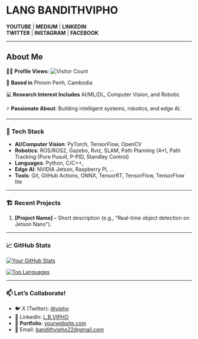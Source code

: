 # LANG BANDITHVIPHO 

**YOUTUBE** | **MEDIUM** | **LINKEDIN**  
**TWITTER** | **INSTAGRAM** | **FACEBOOK**  

---

## About Me  

👨‍💻 **Profile Views**: ![Visitor Count](https://visitor-badge.laobi.icu/badge?page_id=bandithvipho22.bandithvipho22)  

📍 **Based in** Phnom Penh, Cambodia 

💻 **Research Interest Includes** AI/ML/DL, Computer Vision, and Robotic

⚡ **Passionate About**: Building intelligent systems, robotics, and edge AI.  

---

### 🤖 **Tech Stack**  
- **AI/Computer Vision**: PyTorch, TensorFlow, OpenCV  
- **Robotics**: ROS/ROS2, Gazebo, Rviz, SLAM, Path Planning (A*), Path Tracking (Pure Pusuit, P-PID, Standley Control)  
- **Languages**: Python, C/C++,
- **Edge AI**: NVIDIA Jetson, Raspberry Pi, ...
- **Tools**: Git, GitHub Actions, ONNX, TensorRT, TensorFlow, TensorFlow lite

---

### 🏗️ **Recent Projects** 
1. **[Project Name]** – Short description (e.g., "Real-time object detection on Jetson Nano").
---

### 📈 GitHub Stats  
[![Your GitHub Stats](https://github-readme-stats.vercel.app/api?username=bandithvipho22&show_icons=true&theme=radical)](https://github.com/bandithvipho22/bandithvipho22)  

[![Top Languages](https://github-readme-stats.vercel.app/api/top-langs/?username=bandithvipho22&layout=compact)](https://github.com/bandithvipho22/bandithvipho22)  

---

### 📫 **Let’s Collaborate!**  
- 🐦 X (Twitter): [@vipho](https://x.com/BandithVipho22)  
- 💼 LinkedIn: [L.B.VIPHO](https://www.linkedin.com/in/l-b-vipho-b326911b8/)
- 🤖 **Portfolio**: [yourwebsite.com](https://yourwebsite.com)  
- 📧 Email: bandithvipho22@gmail.com

